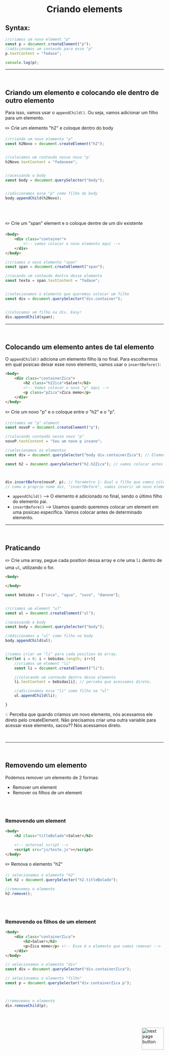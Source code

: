 <h1 align="center">
    Criando elements
</h1>
 
## Syntax:

```js
//criamos um novo element "p"
const p = document.createElement("p");
//adicionamos um conteudo para esse "p"
p.textContent = "fodase";

console.log(p); 
```

<hr>
<br>

## Criando um elemento e colocando ele dentro de outro elemento
Para isso, vamos usar o `appendChild()`. Ou seja, vamos adicionar um filho para um elemento.

✏️ Crie um elemento "h2" e coloque dentro do body

```js
//criando um novo elemento "p"
const h2Novo = document.createElement("h2");


//colocamos um conteudo nesse novo "p'
h2Novo.textContent = "fodaseee";


//acessando o body
const body = document.querySelector("body");


//adicionamos esse "p" como filho do body
body.appendChild(h2Novo);
```

<br>
<br>

✏️ Crie um "span" element e o coloque dentre de um div existente

```html
<body>
    <div class="container">
        <!-- vamos colocar o novo elemento aqui -->
    </div>
</body>
```

```js
//criamos o novo elemento "span"
const span = document.createElement("span");

//cocando um conteudo dentro desse elemento
const texto = span.textContent = "fodase";


//selecionamos o elemento que queremos colocar um filho
const div = document.querySelector("div.container");


//colocamos um filho na div. Easy!
div.appendChild(span);
```

<hr>
<br>

## Colocando um elemento antes de tal elemento

O `appendChild()` adiciona um elemento filho lá no final. Para escolhermos em qual posicao deixar esse novo elemento, vamos usar o `insertBefore()`:

```html
<body>
    <div class="containerZica">
        <h2 class="h2Zica">Salve!</h2>
        <!-- Vamos colocar o novo "p" aqui -->
        <p class="pZica">Zica memo</p>
    </div>
</body>
```

✏️ Crie um novo "p" e o coloque entre o "h2" e o "p".


```js
//criamos um "p" element
const novoP = document.createElement("p");

//colocando conteúdo nesse novo "p"
novoP.textContent = "Sou um novo p insano";

//selecionamos os elementos
const div = document.querySelector("body div.containerZica"); // Elemento pai que vai receber um filho

const h2 = document.querySelector("h2.h2Zica"); // vamos colocar antes desse elemento "h2"



div.insertBefore(novoP, p); // Parametro 1: Qual o filho que vamos colocar, Parametro 2: vamos colocar antes de qual elemento
// como o proprio nome diz, "insertBefore", vamos inserir um novo element antes de tal element. 
```


- `appendChild()` --> O elemento é adicionado no final, sendo o último filho do elemento pai.
- `insertBefore()` --> Usamos quando queremos colocar um element em uma posicao específica. Vamos colocar antes de determinado elemento.


<hr>
<br>

## Praticando
✏️ Crie uma array, pegue cada position dessa array e crie uma `li` dentro de uma `ul`, utilizando o for.


```html
<body>

</body>
```

```js
const bebidas = ["coca", "agua", "suco", "danone"];


//criamos um element "ul"
const ul = document.createElement("ul");

//acessando o body
const body = document.querySelector("body");

//Adicionamos a "ul" como filho no body
body.appendChild(ul);


//vamos criar um "li" para cada position da array.
for(let i = 0; i < bebidas.length; i++){
    //criamos um element "li"
    const li = document.createElement("li");

    //colocando um conteudo dentro desse elemento
    li.textContent = bebidas[i]; // perceba que acessamos direto.

    //adicionamos essa "li" como filho na "ul"
    ul.appendChild(li);

}
```

💡 Perceba que quando criamos um novo elemento, nós acessamos ele direto pelo createElement. Não precisamos criar uma outra variable para acessar esse elemento, sacou?? Nós acessamos direto.

<br>



<hr>
<br>

## Removendo um elemento

Podemos remover um elemento de 2 formas:

- Remover um element
- Remover os filhos de um element

<br>
<br>

### Removendo um element

```html
<body>
    <h2 class="titleBolado">Salve!</h2>

    <!-- external script -->
    <script src="js/teste.js"></script>
</body>
```


✏️ Remova o elemento "h2"

```js
// selecionamos o elemento "h2"
let h2 = document.querySelector("h2.titleBolado");

//removemos o elemento
h2.remove();
```


<br>
<br>

### Removendo os filhos de um element
```html
<body>
    <div class="containerZica">
        <h2>Salve!</h2>
        <p>Zica memo</p> <!-- Esse é o elemento que vamos remover -->
    </div>
</body>
```

```js
// selecionamos o elemento "div"
const div = document.querySelector("div.containerZica");

// selecionamos o elemento "filho"
const p = document.querySelector("div.containerZica p");



//removemos o elemento
div.removeChild(p);
```



<br>
<br>

<!-- next page button -->

[<img src="https://img.icons8.com/?size=512&id=47092&format=png" alt="next page button" width="70px" align="right">](../8.dom/)


